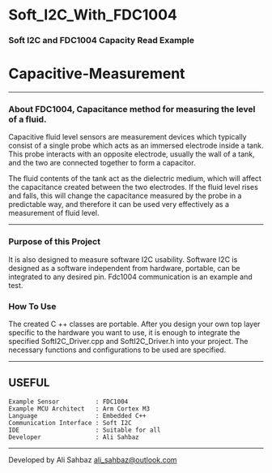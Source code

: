 # Soft_I2C_With_FDC1004

### Soft I2C and FDC1004 Capacity Read Example

# Capacitive-Measurement
-----
### About FDC1004, Capacitance method for measuring the level of a fluid.

Capacitive fluid level sensors are measurement devices which typically consist of a single probe which acts as an immersed electrode inside a tank. This probe interacts with an opposite electrode, usually the wall of a tank, and the two are connected together to form a capacitor.

The fluid contents of the tank act as the dielectric medium, which will affect the capacitance created between the two electrodes. If the fluid level rises and falls, this will change the capacitance measured by the probe in a predictable way, and therefore it can be used very effectively as a measurement of fluid level.

-----
### Purpose of this Project

It is also designed to measure software I2C usability. Software I2C is designed as a software independent from hardware, portable, can be integrated to any desired pin. 
Fdc1004 communication is an example and test. 

### How To Use

The created C ++ classes are portable. After you design your own top layer specific to the hardware you want to use, it is enough to integrate the specified SoftI2C_Driver.cpp and SoftI2C_Driver.h into your project. The necessary functions and configurations to be used are specified.

-----
## USEFUL

    Example Sensor          : FDC1004
    Example MCU Architect   : Arm Cortex M3
    Language                : Embedded C++ 
    Communication Interface : Soft I2C
    IDE                     : Suitable for all
    Developer               : Ali Sahbaz
    
-----
Developed by Ali Sahbaz
ali_sahbaz@outlook.com
